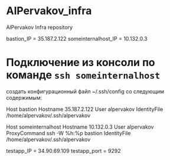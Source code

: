 # AlPervakov_infra
AlPervakov Infra repository

bastion_IP = 35.187.2.122
someinternalhost_IP = 10.132.0.3

# Подключение из консоли по команде `ssh someinternalhost`
создать конфигурационный файл ~/.ssh/config со следующим содержимым:

Host bastion
    Hostname 35.187.2.122
    User alpervakov
    IdentityFile /home/alpervakov/.ssh/alpervakov

Host someinternalhost
    Hostname 10.132.0.3
    User alpervakov
    ProxyCommand ssh -W %h:%p bastion
    IdentityFile /home/alpervakov/.ssh/alpervakov


testapp_IP = 34.90.69.109
testapp_port = 9292
